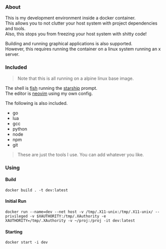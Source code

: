 ### About

This is my development environment inside a docker container.<br>
This allows you to not clutter your host system with project dependencies and tools.<br>
Also, this stops you from freezing your host system with shitty code!<br>

Building and running graphical applications is also supported.<br>
However, this requires running the container on a linux system running an x server.<br>

### Included

> Note that this is all running on a alpine linux base image.


The shell is [fish](https://fishshell.com/) running the [starship](https://starship.rs/) prompt.<br>
The editor is [neovim](https://neovim.io/) using my own config.<br>

The following is also included.

- go
- lua
- gcc
- python
- node
- npm
- git

> These are just the tools I use. You can add whatever you like.

### Using

#### Build
```
docker build . -t dev:latest
```

#### Initial Run
```
docker run --name=dev --net host -v /tmp/.X11-unix:/tmp/.X11-unix/ --privileged -v $XAUTHORITY:/tmp/.XAuthority -e XAUTHORITY=/tmp/.XAuthority -v ~/proj:/proj -it dev:latest
```

#### Starting
```
docker start -i dev
```
